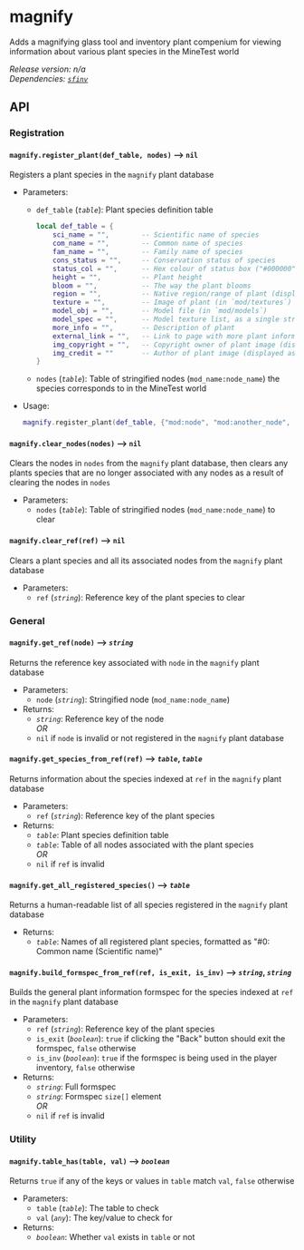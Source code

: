 # magnify

Adds a magnifying glass tool and inventory plant compenium for viewing information about various plant species in the MineTest world

*Release version: n/a*  
*Dependencies: [`sfinv`](https://github.com/rubenwardy/sfinv)*

## API

### Registration

#### `magnify.register_plant(def_table, nodes)`  -->  `nil`

Registers a plant species in the `magnify` plant database

- Parameters:
  - `def_table` (*`table`*): Plant species definition table

    ```lua
    local def_table = {
        sci_name = "",        -- Scientific name of species
        com_name = "",        -- Common name of species
        fam_name = "",        -- Family name of species
        cons_status = "",     -- Conservation status of species
        status_col = "",      -- Hex colour of status box ("#000000")
        height = "",          -- Plant height
        bloom = "",           -- The way the plant blooms
        region = "",          -- Native region/range of plant (displayed as "Found in [region]")
        texture = "",         -- Image of plant (in `mod/textures`)
        model_obj = "",       -- Model file (in `mod/models`)
        model_spec = "",      -- Model texture list, as a single string (format may change)
        more_info = "",       -- Description of plant
        external_link = "",   -- Link to page with more plant information
        img_copyright = "",   -- Copyright owner of plant image (displayed as "Image (c) [img_copyright]")
        img_credit = ""       -- Author of plant image (displayed as "Image courtesy of [img_credit]")
    }
    ```

  - `nodes` (*`table`*): Table of stringified nodes (`mod_name:node_name`) the species corresponds to in the MineTest world
- Usage:

  ```lua
  magnify.register_plant(def_table, {"mod:node", "mod:another_node", "other_mod:other_node"})
  ```

#### `magnify.clear_nodes(nodes)`  -->  `nil`

Clears the nodes in `nodes` from the `magnify` plant database, then clears any plants species that are no longer associated with any nodes as a result of clearing the nodes in `nodes`

- Parameters:
  - `nodes` (*`table`*): Table of stringified nodes (`mod_name:node_name`) to clear

#### `magnify.clear_ref(ref)`  -->  `nil`

Clears a plant species and all its associated nodes from the `magnify` plant database

- Parameters:
  - `ref` (*`string`*): Reference key of the plant species to clear

### General

#### `magnify.get_ref(node)`  -->  *`string`*

Returns the reference key associated with `node` in the `magnify` plant database

- Parameters:
  - `node` (*`string`*): Stringified node (`mod_name:node_name`)
- Returns:
  - *`string`*: Reference key of the node  
  *OR*
  - `nil` if `node` is invalid or not registered in the `magnify` plant database


#### `magnify.get_species_from_ref(ref)` --> *`table`*, *`table`*

Returns information about the species indexed at `ref` in the `magnify` plant database

- Parameters:
  - `ref` (*`string`*): Reference key of the plant species
- Returns:
  - *`table`*: Plant species definition table
  - *`table`*: Table of all nodes associated with the plant species  
  *OR*
  - `nil` if `ref` is invalid

#### `magnify.get_all_registered_species()` --> *`table`*

Returns a human-readable list of all species registered in the `magnify` plant database

- Returns:
  - *`table`*: Names of all registered plant species, formatted as "#0: Common name (Scientific name)"

#### `magnify.build_formspec_from_ref(ref, is_exit, is_inv)`  -->  *`string`*, *`string`*

Builds the general plant information formspec for the species indexed at `ref` in the `magnify` plant database  

- Parameters:
  - `ref` (*`string`*): Reference key of the plant species
  - `is_exit` (*`boolean`*): `true` if clicking the "Back" button should exit the formspec, `false` otherwise
  - `is_inv` (*`boolean`*): `true` if the formspec is being used in the player inventory, `false` otherwise
- Returns:
  - *`string`*: Full formspec
  - *`string`*: Formspec `size[]` element  
  *OR*
  - `nil` if `ref` is invalid

### Utility

#### `magnify.table_has(table, val)`  -->  *`boolean`*

Returns `true` if any of the keys or values in `table` match `val`, `false` otherwise

- Parameters:
  - `table` (*`table`*): The table to check
  - `val` (*`any`*): The key/value to check for
- Returns:
  - *`boolean`*: Whether `val` exists in `table` or not
